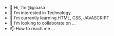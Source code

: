 - 👋 Hi, I’m @gioasa
- 👀 I’m interested in Technology.
- 🌱 I’m currently learning HTML, CSS, JAVASCRIPT
- 💞️ I’m looking to collaborate on ...
- 📫 How to reach me ...

<!---
gioasa/gioasa is a ✨ special ✨ repository because its `README.md` (this file) appears on your GitHub profile.
You can click the Preview link to take a look at your changes.
--->
